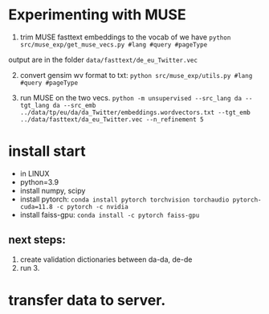 # Experimenting with MUSE

1. trim MUSE fasttext embeddings to the vocab of we have 
`python src/muse_exp/get_muse_vecs.py #lang #query #pageType`

output are in the folder `data/fasttext/de_eu_Twitter.vec`

2. convert gensim wv format to txt:
`python src/muse_exp/utils.py #lang #query #pageType`

3. run MUSE on the two vecs.
`python -m unsupervised --src_lang da --tgt_lang da --src_emb ../data/tp/eu/da/da_Twitter/embeddings.wordvectors.txt --tgt_emb ../data/fasttext/da_eu_Twitter.vec --n_refinement 5`



# install start
- in LINUX
- python=3.9
- install numpy, scipy
- install pytorch: `conda install pytorch torchvision torchaudio pytorch-cuda=11.8 -c pytorch -c nvidia`
- install faiss-gpu: `conda install -c pytorch faiss-gpu`


## next steps:
1. create validation dictionaries between da-da, de-de
2. run 3.




# transfer data to server.

